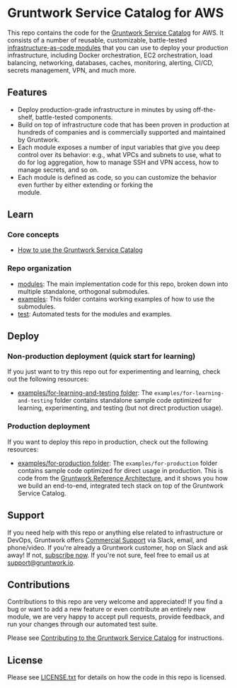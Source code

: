 # Gruntwork Service Catalog for AWS

This repo contains the code for the [Gruntwork Service Catalog](https://gruntwork.io/service-catalog/) for AWS. It 
consists of a number of reusable, customizable, battle-tested [infrastructure-as-code modules](/modules) that you can 
use to deploy your production infrastructure, including Docker orchestration, EC2 orchestration, load balancing, 
networking, databases, caches, monitoring, alerting, CI/CD, secrets management, VPN, and much more. 




## Features

* Deploy production-grade infrastructure in minutes by using off-the-shelf, battle-tested components.
* Build on top of infrastructure code that has been proven in production at hundreds of companies and is commercially
  supported and maintained by Gruntwork.
* Each module exposes a number of input variables that give you deep control over its behavior: e.g., what VPCs and
  subnets to use, what to do for log aggregation, how to manage SSH and VPN access, how to manage secrets, and so on.
* Each module is defined as code, so you can customize the behavior even further by either extending or forking the  
  module.



## Learn

### Core concepts

* [How to use the Gruntwork Service Catalog](https://gruntwork.io/guides/foundations/how-to-use-gruntwork-service-catallog/)

### Repo organization

* [modules](/modules): The main implementation code for this repo, broken down into multiple standalone, orthogonal submodules.
* [examples](/examples): This folder contains working examples of how to use the submodules.
* [test](/test): Automated tests for the modules and examples.



## Deploy

### Non-production deployment (quick start for learning)

If you just want to try this repo out for experimenting and learning, check out the following resources:

* [examples/for-learning-and-testing folder](/examples/for-learning-and-testing): The
  `examples/for-learning-and-testing` folder contains standalone sample code optimized for learning, experimenting, and
  testing (but not direct production usage).

### Production deployment

If you want to deploy this repo in production, check out the following resources:

* [examples/for-production folder](/examples/for-production): The `examples/for-production` folder contains sample
  code optimized for direct usage in production. This is code from the [Gruntwork Reference
  Architecture](https://gruntwork.io/reference-architecture/), and it shows you how we build an end-to-end, integrated
  tech stack on top of the Gruntwork Service Catalog.




## Support

If you need help with this repo or anything else related to infrastructure or DevOps, Gruntwork offers
[Commercial Support](https://gruntwork.io/support/) via Slack, email, and phone/video. If you're already a Gruntwork
customer, hop on Slack and ask away! If not, [subscribe now](https://www.gruntwork.io/pricing/). If you're not sure,
feel free to email us at [support@gruntwork.io](mailto:support@gruntwork.io).




## Contributions

Contributions to this repo are very welcome and appreciated! If you find a bug or want to add a new feature or even
contribute an entirely new module, we are very happy to accept pull requests, provide feedback, and run your changes
through our automated test suite.

Please see [Contributing to the Gruntwork Service 
Catalog](https://gruntwork.io/guides/foundations/how-to-use-gruntwork-service-catalog/#contributing-to-the-gruntwork-service-catalog)
for instructions.




## License

Please see [LICENSE.txt](LICENSE.txt) for details on how the code in this repo is licensed.
